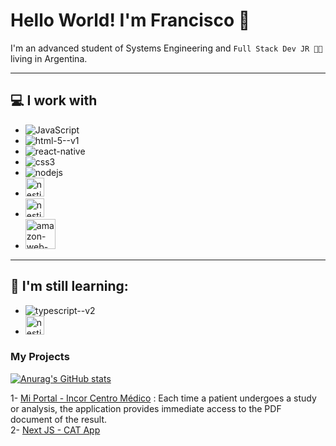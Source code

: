 # Hello World! I'm Francisco 👋

I'm an advanced student of Systems Engineering and ```Full Stack Dev JR 👩‍💻``` living in Argentina.

<hr/>

## 💻 I work with
<ul> 
  <li><img src="https://img.icons8.com/fluency/30/javascript.png" alt="JavaScript"/></li>
  <li><img src="https://img.icons8.com/color/30/html-5--v1.png" alt="html-5--v1"/></li>
  <li><img  src="https://img.icons8.com/color/30/react-native.png" alt="react-native"/></li>
  <li><img src="https://img.icons8.com/color/30/css3.png" alt="css3"/></li>
  <li><img src="https://img.icons8.com/color/30/nodejs.png" alt="nodejs"/></li>
  <li><img src="https://testrigor.com/wp-content/uploads/2023/04/nextjs-logo-square.png" width=30px height=30px alt="nestjs"/></li>
  <li><img src="https://d2eip9sf3oo6c2.cloudfront.net/tags/images/000/001/287/square_480/prismaHD.png" width=30px height=30px alt="nestjs"/></li>
  <li><img width="48" height="48" src="https://img.icons8.com/color/30/amazon-web-services.png" alt="amazon-web-services"/></li>
</ul>

<hr/>

## 📖 I'm still learning:
<ul> 
  <li><img src="https://img.icons8.com/fluency/30/typescript--v2.png" alt="typescript--v2"/></li>
  <li><img src="https://docs.nestjs.com/assets/logo-small.svg" width=30px height=30px alt="nestjs"/></li>
</ul>

### My Projects

[![Anurag's GitHub stats](https://github-readme-stats.vercel.app/api?username=fran-albert)](https://github.com/anuraghazra/github-readme-stats)

  
1- [Mi Portal - Incor Centro Médico](https://miportal.incorcentromedico.com.ar) : Each time a patient undergoes a study or analysis, the application provides immediate access to the PDF document of the result. <br/>
2- [Next JS - CAT App](https://github.com/fran-albert/nestjs-cat-app)
